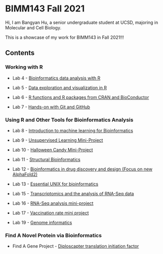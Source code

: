 # BIMM143 Fall 2021

Hi, I am Bangyan Hu, a senior undergraduate student at UCSD, majoring in Molecular and Cell Biology.

This is a showcase of my work for BIMM143 in Fall 2021!!!

## Contents

### Working with R

- Lab 4 - [Bioinformatics data analysis with R](https://github.com/Ericliangliang/bimm143/tree/main/class%204)

- Lab 5 - [Data exploration and visualization in R](https://github.com/Ericliangliang/bimm143/tree/main/Class%205)

- Lab 6 - [R functions and R packages from CRAN and BioConductor](https://github.com/Ericliangliang/bimm143/tree/main/Class%206)

- Lab 7 - [Hands-on with Git and GitHub](https://github.com/Ericliangliang/bimm143/tree/main/Class%207)

### Using R and Other Tools for Bioinformatics Analysis

- Lab 8 - [Introduction to machine learning for Bioinformatics](https://github.com/Ericliangliang/bimm143/tree/main/class%208)

- Lab 9 - [Unsupervised Learning Mini-Project](https://github.com/Ericliangliang/bimm143/tree/main/class%209%20(mini-project))

- Lab 10 - [Halloween Candy Mini-Project](https://github.com/Ericliangliang/bimm143/tree/main/class%2010%20(candy%20project))

- Lab 11 - [Structural Bioinformatics](https://github.com/Ericliangliang/bimm143/tree/main/class%2011%20and%2012)

- Lab 12 - [Bioinformatics in drug discovery and design (Focus on new AlphaFold2)](https://github.com/Ericliangliang/bimm143/tree/main/class%2011%20and%2012)

- Lab 13 - [Essential UNIX for bioinformatics](https://github.com/Ericliangliang/bimm143/tree/main/class%2013)

- Lab 15 - [Transcriptomics and the analysis of RNA-Seq data](https://github.com/Ericliangliang/bimm143/tree/main/class%2015)

- Lab 16 - [RNA-Seq analysis mini-project](https://github.com/Ericliangliang/bimm143/tree/main/class%2016)

- Lab 17 - [Vaccination rate mini project](https://github.com/Ericliangliang/bimm143/tree/main/class%2017)

- Lab 19 - [Genome informatics](https://github.com/Ericliangliang/bimm143/tree/main/class%2019)

### Find A Novel Protein via Bioinformatics

- Find A Gene Project - [Diploscapter translation initiation factor](https://github.com/Ericliangliang/bimm143/tree/main/class%2020%20BIMM143_Project)





